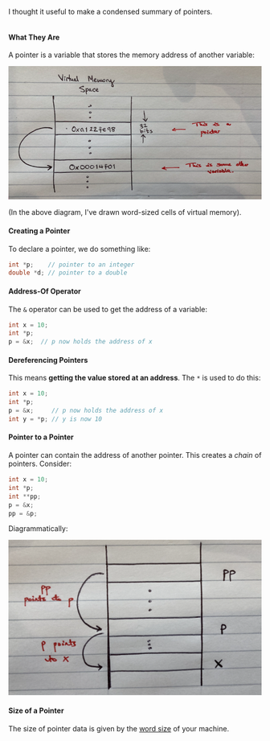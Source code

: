 I thought it useful to make a condensed summary of pointers. 

```toc
```

#### What They Are

A pointer is a variable that stores the memory address of another variable:

![](_attachments/Screenshot%202023-07-29%20at%2011.32.28.png)

(In the above diagram, I've drawn word-sized cells of virtual memory).

#### Creating a Pointer

To declare a pointer, we do something like:

```C
int *p;    // pointer to an integer
double *d; // pointer to a double
```

#### Address-Of Operator
The `&` operator can be used to get the address of a variable:

```C
int x = 10;
int *p;
p = &x;  // p now holds the address of x
```

#### Dereferencing Pointers
This means **getting the value stored at an address**. The `*` is used to do this:

```C
int x = 10;
int *p;
p = &x;     // p now holds the address of x
int y = *p; // y is now 10
```

#### Pointer to a Pointer
A pointer can contain the address of another pointer. This creates a *chain* of pointers. Consider:

```C
int x = 10;
int *p;
int **pp;
p = &x;
pp = &p;
```

Diagrammatically:

![](_attachments/Screenshot%202023-07-29%20at%2011.38.51.png)

#### Size of a Pointer
The size of pointer data is given by the [word size](Information%20Storage#^3e73dc) of your machine.
